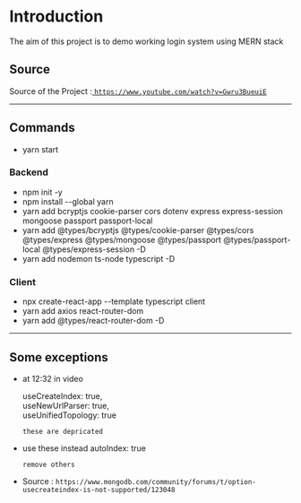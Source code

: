 # Introduction
 The aim of this project is to demo working login system using MERN stack

 ## Source

 Source of the Project :<a href="https://www.youtube.com/watch?v=Gwru3BueuiE"> `https://www.youtube.com/watch?v=Gwru3BueuiE`</a>

 ---

 ## Commands
 * yarn start
### Backend

* npm init -y
* npm install --global yarn
* yarn add bcryptjs cookie-parser cors dotenv express express-session mongoose passport passport-local
* yarn add @types/bcryptjs @types/cookie-parser @types/cors @types/express @types/mongoose @types/passport @types/passport-local @types/express-session -D
* yarn add nodemon ts-node typescript -D

### Client

* npx create-react-app --template typescript client
* yarn add axios react-router-dom
* yarn add @types/react-router-dom -D

---

## Some exceptions 

* at 12:32 in video

  useCreateIndex: true,
  <br>
  useNewUrlParser: true,
  <br>
  useUnifiedTopology: true

  `these are depricated`

* use these instead
  autoIndex: true

  `remove others`

* Source : `https://www.mongodb.com/community/forums/t/option-usecreateindex-is-not-supported/123048`
